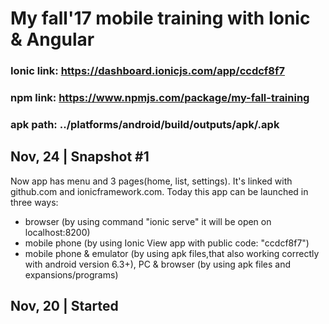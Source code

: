 # My fall'17 mobile training with Ionic & Angular #
### Ionic link: https://dashboard.ionicjs.com/app/ccdcf8f7 ###
### npm link: https://www.npmjs.com/package/my-fall-training ###
### apk path: ../platforms/android/build/outputs/apk/<latest>.apk ###

## Nov, 24 | Snapshot #1 ##
Now app has menu and 3 pages(home, list, settings). 
It's linked with github.com and ionicframework.com. 
Today this app can be launched in three ways:
- browser (by using command "ionic serve" it will be open on localhost:8200)
- mobile phone (by using Ionic View app with public code: "ccdcf8f7")
- mobile phone & emulator (by using apk files,that also working correctly with android version 6.3+), 
  PC & browser (by using apk files and expansions/programs)

## Nov, 20 | Started ##

